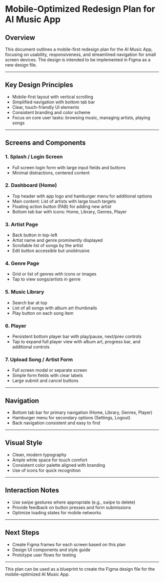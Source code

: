 # Mobile-Optimized Redesign Plan for AI Music App

## Overview
This document outlines a mobile-first redesign plan for the AI Music App, focusing on usability, responsiveness, and streamlined navigation for small screen devices. The design is intended to be implemented in Figma as a new design file.

---

## Key Design Principles
- Mobile-first layout with vertical scrolling
- Simplified navigation with bottom tab bar
- Clear, touch-friendly UI elements
- Consistent branding and color scheme
- Focus on core user tasks: browsing music, managing artists, playing songs

---

## Screens and Components

### 1. Splash / Login Screen
- Full screen login form with large input fields and buttons
- Minimal distractions, centered content

### 2. Dashboard (Home)
- Top header with app logo and hamburger menu for additional options
- Main content: List of artists with large touch targets
- Floating action button (FAB) for adding new artist
- Bottom tab bar with icons: Home, Library, Genres, Player

### 3. Artist Page
- Back button in top-left
- Artist name and genre prominently displayed
- Scrollable list of songs by the artist
- Edit button accessible but unobtrusive

### 4. Genre Page
- Grid or list of genres with icons or images
- Tap to view songs/artists in genre

### 5. Music Library
- Search bar at top
- List of all songs with album art thumbnails
- Play button on each song item

### 6. Player
- Persistent bottom player bar with play/pause, next/prev controls
- Tap to expand full player view with album art, progress bar, and additional controls

### 7. Upload Song / Artist Form
- Full screen modal or separate screen
- Simple form fields with clear labels
- Large submit and cancel buttons

---

## Navigation
- Bottom tab bar for primary navigation (Home, Library, Genres, Player)
- Hamburger menu for secondary options (Settings, Logout)
- Back navigation consistent and easy to find

---

## Visual Style
- Clean, modern typography
- Ample white space for touch comfort
- Consistent color palette aligned with branding
- Use of icons for quick recognition

---

## Interaction Notes
- Use swipe gestures where appropriate (e.g., swipe to delete)
- Provide feedback on button presses and form submissions
- Optimize loading states for mobile networks

---

## Next Steps
- Create Figma frames for each screen based on this plan
- Design UI components and style guide
- Prototype user flows for testing

---

This plan can be used as a blueprint to create the Figma design file for the mobile-optimized AI Music App.
